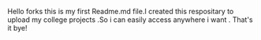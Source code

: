 Hello forks this is my first Readme.md file.I created this respositary to upload my college projects .So i can easily access anywhere i want . 
That's it bye!